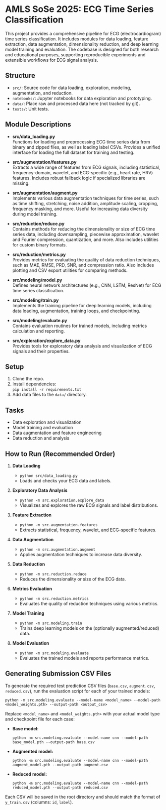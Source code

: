 # AMLS SoSe 2025: ECG Time Series Classification

This project provides a comprehensive pipeline for ECG (electrocardiogram) time series classification. It includes modules for data loading, feature extraction, data augmentation, dimensionality reduction, and deep learning model training and evaluation. The codebase is designed for both research and educational purposes, supporting reproducible experiments and extensible workflows for ECG signal analysis.

## Structure

- `src/`: Source code for data loading, exploration, modeling, augmentation, and reduction.
- `notebooks/`: Jupyter notebooks for data exploration and prototyping.
- `data/`: Place raw and processed data here (not tracked by git).
- `tests/`: Unit tests.

## Module Descriptions

- **src/data_loading.py**  
  Functions for loading and preprocessing ECG time series data from binary and zipped files, as well as loading label CSVs. Provides a unified interface for loading the full dataset for training and testing.

- **src/augmentation/features.py**  
  Extracts a wide range of features from ECG signals, including statistical, frequency-domain, wavelet, and ECG-specific (e.g., heart rate, HRV) features. Includes robust fallback logic if specialized libraries are missing.

- **src/augmentation/augment.py**  
  Implements various data augmentation techniques for time series, such as time shifting, stretching, noise addition, amplitude scaling, cropping, frequency masking, and more. Useful for increasing data diversity during model training.

- **src/reduction/reduce.py**  
  Contains methods for reducing the dimensionality or size of ECG time series data, including downsampling, piecewise approximation, wavelet and Fourier compression, quantization, and more. Also includes utilities for custom binary formats.

- **src/reduction/metrics.py**  
  Provides metrics for evaluating the quality of data reduction techniques, such as MAE, RMSE, PRD, SNR, and compression ratio. Also includes plotting and CSV export utilities for comparing methods.

- **src/modeling/model.py**  
  Defines neural network architectures (e.g., CNN, LSTM, ResNet) for ECG time series classification.

- **src/modeling/train.py**  
  Implements the training pipeline for deep learning models, including data loading, augmentation, training loops, and checkpointing.

- **src/modeling/evaluate.py**  
  Contains evaluation routines for trained models, including metrics calculation and reporting.

- **src/exploration/explore_data.py**  
  Provides tools for exploratory data analysis and visualization of ECG signals and their properties.

## Setup

1. Clone the repo.
2. Install dependencies:  
   `pip install -r requirements.txt`
3. Add data files to the `data/` directory.

## Tasks

- Data exploration and visualization
- Model training and evaluation
- Data augmentation and feature engineering
- Data reduction and analysis

## How to Run (Recommended Order)

1. **Data Loading**
   - `python src/data_loading.py`
   - Loads and checks your ECG data and labels.

2. **Exploratory Data Analysis**
   - `python -m src.exploration.explore_data`
   - Visualizes and explores the raw ECG signals and label distributions.

3. **Feature Extraction**
   - `python -m src.augmentation.features`
   - Extracts statistical, frequency, wavelet, and ECG-specific features.

4. **Data Augmentation**
   - `python -m src.augmentation.augment`
   - Applies augmentation techniques to increase data diversity.

5. **Data Reduction**
   - `python -m src.reduction.reduce`
   - Reduces the dimensionality or size of the ECG data.

6. **Metrics Evaluation**
   - `python -m src.reduction.metrics`
   - Evaluates the quality of reduction techniques using various metrics.

7. **Model Training**
   - `python -m src.modeling.train`
   - Trains deep learning models on the (optionally augmented/reduced) data.

8. **Model Evaluation**
   - `python -m src.modeling.evaluate`
   - Evaluates the trained models and reports performance metrics.

## Generating Submission CSV Files

To generate the required test prediction CSV files (`base.csv`, `augment.csv`, `reduced.csv`), run the evaluation script for each of your trained models:

```
python -m src.modeling.evaluate --model-name <model_name> --model-path <model_weights.pth> --output-path <output_csv>
```

Replace `<model_name>` and `<model_weights.pth>` with your actual model type and checkpoint file for each case:

- **Base model:**
  ```
  python -m src.modeling.evaluate --model-name cnn --model-path base_model.pth --output-path base.csv
  ```
- **Augmented model:**
  ```
  python -m src.modeling.evaluate --model-name cnn --model-path augment_model.pth --output-path augment.csv
  ```
- **Reduced model:**
  ```
  python -m src.modeling.evaluate --model-name cnn --model-path reduced_model.pth --output-path reduced.csv
  ```

Each CSV will be saved in the root directory and should match the format of `y_train.csv` (columns: `id`, `label`).




